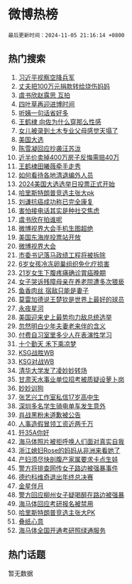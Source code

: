 # 微博热榜

`最后更新时间：2024-11-05 21:16:14 +0800`

## 热门搜索

1. [习近平视察空降兵军](https://m.weibo.cn/search?containerid=100103type%3D1%26t%3D10%26q%3D%23%E4%B9%A0%E8%BF%91%E5%B9%B3%E8%A7%86%E5%AF%9F%E7%A9%BA%E9%99%8D%E5%85%B5%E5%86%9B%23&stream_entry_id=51&isnewpage=1&extparam=seat%3D1%26c_type%3D51%26cate%3D10103%26stream_entry_id%3D51%26filter_type%3Drealtimehot%26pos%3D0%26dgr%3D0%26q%3D%2523%25E4%25B9%25A0%25E8%25BF%2591%25E5%25B9%25B3%25E8%25A7%2586%25E5%25AF%259F%25E7%25A9%25BA%25E9%2599%258D%25E5%2585%25B5%25E5%2586%259B%2523%26display_time%3D1730812573%26pre_seqid%3D17308125735170274535775)
1. [丈夫把100万元捐款转给烧伤妈妈](https://m.weibo.cn/search?containerid=100103type%3D1%26t%3D10%26q%3D%23%E4%B8%88%E5%A4%AB%E6%8A%8A100%E4%B8%87%E5%85%83%E6%8D%90%E6%AC%BE%E8%BD%AC%E7%BB%99%E7%83%A7%E4%BC%A4%E5%A6%88%E5%A6%88%23&stream_entry_id=31&isnewpage=1&extparam=seat%3D1%26flag%3D1%26stream_entry_id%3D31%26realpos%3D1%26lcate%3D5001%26q%3D%2523%25E4%25B8%2588%25E5%25A4%25AB%25E6%258A%258A100%25E4%25B8%2587%25E5%2585%2583%25E6%258D%2590%25E6%25AC%25BE%25E8%25BD%25AC%25E7%25BB%2599%25E7%2583%25A7%25E4%25BC%25A4%25E5%25A6%2588%25E5%25A6%2588%2523%26band_rank%3D1%26filter_type%3Drealtimehot%26cate%3D5001%26pos%3D0%26dgr%3D0%26c_type%3D31%26display_time%3D1730812573%26pre_seqid%3D17308125735170274535775)
1. [虞书欣赵露思 互拍](https://m.weibo.cn/search?containerid=100103type%3D1%26t%3D10%26q%3D%E8%99%9E%E4%B9%A6%E6%AC%A3%E8%B5%B5%E9%9C%B2%E6%80%9D+%E4%BA%92%E6%8B%8D&stream_entry_id=31&isnewpage=1&extparam=seat%3D1%26flag%3D1%26stream_entry_id%3D31%26realpos%3D2%26lcate%3D5001%26q%3D%25E8%2599%259E%25E4%25B9%25A6%25E6%25AC%25A3%25E8%25B5%25B5%25E9%259C%25B2%25E6%2580%259D%2520%25E4%25BA%2592%25E6%258B%258D%26band_rank%3D2%26filter_type%3Drealtimehot%26cate%3D5001%26pos%3D1%26dgr%3D0%26c_type%3D31%26display_time%3D1730812573%26pre_seqid%3D17308125735170274535775)
1. [四叶草再迎进博时间](https://m.weibo.cn/search?containerid=100103type%3D1%26t%3D10%26q%3D%23%E5%9B%9B%E5%8F%B6%E8%8D%89%E5%86%8D%E8%BF%8E%E8%BF%9B%E5%8D%9A%E6%97%B6%E9%97%B4%23&stream_entry_id=31&isnewpage=1&extparam=seat%3D1%26flag%3D1%26stream_entry_id%3D31%26realpos%3D3%26lcate%3D5001%26q%3D%2523%25E5%259B%259B%25E5%258F%25B6%25E8%258D%2589%25E5%2586%258D%25E8%25BF%258E%25E8%25BF%259B%25E5%258D%259A%25E6%2597%25B6%25E9%2597%25B4%2523%26band_rank%3D3%26filter_type%3Drealtimehot%26cate%3D5001%26pos%3D2%26dgr%3D0%26c_type%3D31%26display_time%3D1730812573%26pre_seqid%3D17308125735170274535775)
1. [听姨一句话省好多](https://m.weibo.cn/search?containerid=100103type%3D1%26t%3D10%26q%3D%23%E5%90%AC%E5%A7%A8%E4%B8%80%E5%8F%A5%E8%AF%9D%E7%9C%81%E5%A5%BD%E5%A4%9A%23&stream_entry_id=31&isnewpage=1&extparam=seat%3D1%26cate%3D5001%26is_ad_pos%3D1%26stream_entry_id%3D31%26band_rank%3D4%26lcate%3D5001%26filter_type%3Drealtimehot%26c_type%3D31%26topic_ad%3D1%26adid%3D263020%26pos%3D3%26dgr%3D0%26q%3D%2523%25E5%2590%25AC%25E5%25A7%25A8%25E4%25B8%2580%25E5%258F%25A5%25E8%25AF%259D%25E7%259C%2581%25E5%25A5%25BD%25E5%25A4%259A%2523%26display_time%3D1730812573%26pre_seqid%3D17308125735170274535775)
1. [王鹤棣 向佐为什么穿那么性感](https://m.weibo.cn/search?containerid=100103type%3D1%26t%3D10%26q%3D%E7%8E%8B%E9%B9%A4%E6%A3%A3+%E5%90%91%E4%BD%90%E4%B8%BA%E4%BB%80%E4%B9%88%E7%A9%BF%E9%82%A3%E4%B9%88%E6%80%A7%E6%84%9F&stream_entry_id=31&isnewpage=1&extparam=seat%3D1%26flag%3D1%26stream_entry_id%3D31%26realpos%3D4%26lcate%3D5001%26q%3D%25E7%258E%258B%25E9%25B9%25A4%25E6%25A3%25A3%2520%25E5%2590%2591%25E4%25BD%2590%25E4%25B8%25BA%25E4%25BB%2580%25E4%25B9%2588%25E7%25A9%25BF%25E9%2582%25A3%25E4%25B9%2588%25E6%2580%25A7%25E6%2584%259F%26band_rank%3D4%26filter_type%3Drealtimehot%26cate%3D5001%26pos%3D4%26dgr%3D0%26c_type%3D31%26display_time%3D1730812573%26pre_seqid%3D17308125735170274535775)
1. [女儿被录到土木专业父母感觉天塌了](https://m.weibo.cn/search?containerid=100103type%3D1%26t%3D10%26q%3D%23%E5%A5%B3%E5%84%BF%E8%A2%AB%E5%BD%95%E5%88%B0%E5%9C%9F%E6%9C%A8%E4%B8%93%E4%B8%9A%E7%88%B6%E6%AF%8D%E6%84%9F%E8%A7%89%E5%A4%A9%E5%A1%8C%E4%BA%86%23&stream_entry_id=31&isnewpage=1&extparam=seat%3D1%26flag%3D0%26stream_entry_id%3D31%26realpos%3D5%26lcate%3D5001%26q%3D%2523%25E5%25A5%25B3%25E5%2584%25BF%25E8%25A2%25AB%25E5%25BD%2595%25E5%2588%25B0%25E5%259C%259F%25E6%259C%25A8%25E4%25B8%2593%25E4%25B8%259A%25E7%2588%25B6%25E6%25AF%258D%25E6%2584%259F%25E8%25A7%2589%25E5%25A4%25A9%25E5%25A1%258C%25E4%25BA%2586%2523%26band_rank%3D5%26filter_type%3Drealtimehot%26cate%3D5001%26pos%3D5%26dgr%3D0%26c_type%3D31%26display_time%3D1730812573%26pre_seqid%3D17308125735170274535775)
1. [美国大选](https://m.weibo.cn/search?containerid=100103type%3D1%26t%3D10%26q%3D%E7%BE%8E%E5%9B%BD%E5%A4%A7%E9%80%89&stream_entry_id=31&isnewpage=1&extparam=seat%3D1%26flag%3D0%26stream_entry_id%3D31%26realpos%3D6%26lcate%3D5001%26q%3D%25E7%25BE%258E%25E5%259B%25BD%25E5%25A4%25A7%25E9%2580%2589%26band_rank%3D6%26filter_type%3Drealtimehot%26cate%3D5001%26pos%3D6%26dgr%3D0%26c_type%3D31%26display_time%3D1730812573%26pre_seqid%3D17308125735170274535775)
1. [陈雪凝回应抄袭汪苏泷](https://m.weibo.cn/search?containerid=100103type%3D1%26t%3D10%26q%3D%E9%99%88%E9%9B%AA%E5%87%9D%E5%9B%9E%E5%BA%94%E6%8A%84%E8%A2%AD%E6%B1%AA%E8%8B%8F%E6%B3%B7&stream_entry_id=31&isnewpage=1&extparam=seat%3D1%26flag%3D0%26stream_entry_id%3D31%26realpos%3D7%26lcate%3D5001%26q%3D%25E9%2599%2588%25E9%259B%25AA%25E5%2587%259D%25E5%259B%259E%25E5%25BA%2594%25E6%258A%2584%25E8%25A2%25AD%25E6%25B1%25AA%25E8%258B%258F%25E6%25B3%25B7%26band_rank%3D7%26filter_type%3Drealtimehot%26cate%3D5001%26pos%3D7%26dgr%3D0%26c_type%3D31%26display_time%3D1730812573%26pre_seqid%3D17308125735170274535775)
1. [近半价卖掉400万房子反悔需赔40万](https://m.weibo.cn/search?containerid=100103type%3D1%26t%3D10%26q%3D%23%E8%BF%91%E5%8D%8A%E4%BB%B7%E5%8D%96%E6%8E%89400%E4%B8%87%E6%88%BF%E5%AD%90%E5%8F%8D%E6%82%94%E9%9C%80%E8%B5%9440%E4%B8%87%23&stream_entry_id=31&isnewpage=1&extparam=seat%3D1%26flag%3D1%26stream_entry_id%3D31%26realpos%3D8%26lcate%3D5001%26q%3D%2523%25E8%25BF%2591%25E5%258D%258A%25E4%25BB%25B7%25E5%258D%2596%25E6%258E%2589400%25E4%25B8%2587%25E6%2588%25BF%25E5%25AD%2590%25E5%258F%258D%25E6%2582%2594%25E9%259C%2580%25E8%25B5%259440%25E4%25B8%2587%2523%26band_rank%3D8%26filter_type%3Drealtimehot%26cate%3D5001%26pos%3D8%26dgr%3D0%26c_type%3D31%26display_time%3D1730812573%26pre_seqid%3D17308125735170274535775)
1. [王鹤棣田曦薇牵手走秀](https://m.weibo.cn/search?containerid=100103type%3D1%26t%3D10%26q%3D%23%E7%8E%8B%E9%B9%A4%E6%A3%A3%E7%94%B0%E6%9B%A6%E8%96%87%E7%89%B5%E6%89%8B%E8%B5%B0%E7%A7%80%23&stream_entry_id=31&isnewpage=1&extparam=seat%3D1%26flag%3D1%26stream_entry_id%3D31%26realpos%3D9%26lcate%3D5001%26q%3D%2523%25E7%258E%258B%25E9%25B9%25A4%25E6%25A3%25A3%25E7%2594%25B0%25E6%259B%25A6%25E8%2596%2587%25E7%2589%25B5%25E6%2589%258B%25E8%25B5%25B0%25E7%25A7%2580%2523%26band_rank%3D9%26filter_type%3Drealtimehot%26cate%3D5001%26pos%3D9%26dgr%3D0%26c_type%3D31%26display_time%3D1730812573%26pre_seqid%3D17308125735170274535775)
1. [如何看待各地清退编外人员](https://m.weibo.cn/search?containerid=100103type%3D1%26t%3D10%26q%3D%23%E5%A6%82%E4%BD%95%E7%9C%8B%E5%BE%85%E5%90%84%E5%9C%B0%E6%B8%85%E9%80%80%E7%BC%96%E5%A4%96%E4%BA%BA%E5%91%98%23&stream_entry_id=31&isnewpage=1&extparam=seat%3D1%26flag%3D1%26stream_entry_id%3D31%26realpos%3D10%26lcate%3D5001%26q%3D%2523%25E5%25A6%2582%25E4%25BD%2595%25E7%259C%258B%25E5%25BE%2585%25E5%2590%2584%25E5%259C%25B0%25E6%25B8%2585%25E9%2580%2580%25E7%25BC%2596%25E5%25A4%2596%25E4%25BA%25BA%25E5%2591%2598%2523%26band_rank%3D10%26filter_type%3Drealtimehot%26cate%3D5001%26pos%3D10%26dgr%3D0%26c_type%3D31%26display_time%3D1730812573%26pre_seqid%3D17308125735170274535775)
1. [2024美国大选选举日投票正式开始](https://m.weibo.cn/search?containerid=100103type%3D1%26t%3D10%26q%3D%232024%E7%BE%8E%E5%9B%BD%E5%A4%A7%E9%80%89%E9%80%89%E4%B8%BE%E6%97%A5%E6%8A%95%E7%A5%A8%E6%AD%A3%E5%BC%8F%E5%BC%80%E5%A7%8B%23&stream_entry_id=31&isnewpage=1&extparam=seat%3D1%26flag%3D0%26stream_entry_id%3D31%26realpos%3D11%26lcate%3D5001%26q%3D%25232024%25E7%25BE%258E%25E5%259B%25BD%25E5%25A4%25A7%25E9%2580%2589%25E9%2580%2589%25E4%25B8%25BE%25E6%2597%25A5%25E6%258A%2595%25E7%25A5%25A8%25E6%25AD%25A3%25E5%25BC%258F%25E5%25BC%2580%25E5%25A7%258B%2523%26band_rank%3D11%26filter_type%3Drealtimehot%26cate%3D5001%26pos%3D11%26dgr%3D0%26c_type%3D31%26display_time%3D1730812573%26pre_seqid%3D17308125735170274535775)
1. [哈里斯特朗普竞选主张大pk](https://m.weibo.cn/search?containerid=100103type%3D1%26t%3D10%26q%3D%23%E5%93%88%E9%87%8C%E6%96%AF%E7%89%B9%E6%9C%97%E6%99%AE%E7%AB%9E%E9%80%89%E4%B8%BB%E5%BC%A0%E5%A4%A7pk%23&stream_entry_id=31&isnewpage=1&extparam=seat%3D1%26flag%3D0%26stream_entry_id%3D31%26realpos%3D12%26lcate%3D5001%26q%3D%2523%25E5%2593%2588%25E9%2587%258C%25E6%2596%25AF%25E7%2589%25B9%25E6%259C%2597%25E6%2599%25AE%25E7%25AB%259E%25E9%2580%2589%25E4%25B8%25BB%25E5%25BC%25A0%25E5%25A4%25A7pk%2523%26band_rank%3D12%26filter_type%3Drealtimehot%26cate%3D5001%26pos%3D12%26dgr%3D0%26c_type%3D31%26display_time%3D1730812573%26pre_seqid%3D17308125735170274535775)
1. [刘谦抗癌成功称已完全康复](https://m.weibo.cn/search?containerid=100103type%3D1%26t%3D10%26q%3D%23%E5%88%98%E8%B0%A6%E6%8A%97%E7%99%8C%E6%88%90%E5%8A%9F%E7%A7%B0%E5%B7%B2%E5%AE%8C%E5%85%A8%E5%BA%B7%E5%A4%8D%23&stream_entry_id=31&isnewpage=1&extparam=seat%3D1%26flag%3D2%26stream_entry_id%3D31%26realpos%3D13%26lcate%3D5001%26q%3D%2523%25E5%2588%2598%25E8%25B0%25A6%25E6%258A%2597%25E7%2599%258C%25E6%2588%2590%25E5%258A%259F%25E7%25A7%25B0%25E5%25B7%25B2%25E5%25AE%258C%25E5%2585%25A8%25E5%25BA%25B7%25E5%25A4%258D%2523%26band_rank%3D13%26filter_type%3Drealtimehot%26cate%3D5001%26pos%3D13%26dgr%3D0%26c_type%3D31%26display_time%3D1730812573%26pre_seqid%3D17308125735170274535775)
1. [害怕接电话其实是种社交焦虑](https://m.weibo.cn/search?containerid=100103type%3D1%26t%3D10%26q%3D%23%E5%AE%B3%E6%80%95%E6%8E%A5%E7%94%B5%E8%AF%9D%E5%85%B6%E5%AE%9E%E6%98%AF%E7%A7%8D%E7%A4%BE%E4%BA%A4%E7%84%A6%E8%99%91%23&stream_entry_id=31&isnewpage=1&extparam=seat%3D1%26flag%3D1%26stream_entry_id%3D31%26realpos%3D14%26lcate%3D5001%26q%3D%2523%25E5%25AE%25B3%25E6%2580%2595%25E6%258E%25A5%25E7%2594%25B5%25E8%25AF%259D%25E5%2585%25B6%25E5%25AE%259E%25E6%2598%25AF%25E7%25A7%258D%25E7%25A4%25BE%25E4%25BA%25A4%25E7%2584%25A6%25E8%2599%2591%2523%26band_rank%3D14%26filter_type%3Drealtimehot%26cate%3D5001%26pos%3D14%26dgr%3D0%26c_type%3D31%26display_time%3D1730812573%26pre_seqid%3D17308125735170274535775)
1. [虞书欣在拍谁呢](https://m.weibo.cn/search?containerid=100103type%3D1%26t%3D10%26q%3D%23%E8%99%9E%E4%B9%A6%E6%AC%A3%E5%9C%A8%E6%8B%8D%E8%B0%81%E5%91%A2%23&stream_entry_id=31&isnewpage=1&extparam=seat%3D1%26flag%3D0%26stream_entry_id%3D31%26realpos%3D15%26lcate%3D5001%26q%3D%2523%25E8%2599%259E%25E4%25B9%25A6%25E6%25AC%25A3%25E5%259C%25A8%25E6%258B%258D%25E8%25B0%2581%25E5%2591%25A2%2523%26band_rank%3D15%26filter_type%3Drealtimehot%26cate%3D5001%26pos%3D15%26dgr%3D0%26c_type%3D31%26display_time%3D1730812573%26pre_seqid%3D17308125735170274535775)
1. [微博视界大会手机生图超绝](https://m.weibo.cn/search?containerid=100103type%3D1%26t%3D10%26q%3D%23%E5%BE%AE%E5%8D%9A%E8%A7%86%E7%95%8C%E5%A4%A7%E4%BC%9A%E6%89%8B%E6%9C%BA%E7%94%9F%E5%9B%BE%E8%B6%85%E7%BB%9D%23&stream_entry_id=31&isnewpage=1&extparam=seat%3D1%26flag%3D0%26q%3D%2523%25E5%25BE%25AE%25E5%258D%259A%25E8%25A7%2586%25E7%2595%258C%25E5%25A4%25A7%25E4%25BC%259A%25E6%2589%258B%25E6%259C%25BA%25E7%2594%259F%25E5%259B%25BE%25E8%25B6%2585%25E7%25BB%259D%2523%26stream_entry_id%3D31%26realpos%3D16%26lcate%3D5001%26band_rank%3D16%26filter_type%3Drealtimehot%26cate%3D5001%26adid%3D262930%26pos%3D16%26dgr%3D0%26c_type%3D31%26display_time%3D1730812573%26pre_seqid%3D17308125735170274535775)
1. [美国东海岸投票站开放](https://m.weibo.cn/search?containerid=100103type%3D1%26t%3D10%26q%3D%23%E7%BE%8E%E5%9B%BD%E4%B8%9C%E6%B5%B7%E5%B2%B8%E6%8A%95%E7%A5%A8%E7%AB%99%E5%BC%80%E6%94%BE%23&stream_entry_id=31&isnewpage=1&extparam=seat%3D1%26flag%3D0%26stream_entry_id%3D31%26realpos%3D17%26lcate%3D5001%26q%3D%2523%25E7%25BE%258E%25E5%259B%25BD%25E4%25B8%259C%25E6%25B5%25B7%25E5%25B2%25B8%25E6%258A%2595%25E7%25A5%25A8%25E7%25AB%2599%25E5%25BC%2580%25E6%2594%25BE%2523%26band_rank%3D17%26filter_type%3Drealtimehot%26cate%3D5001%26pos%3D17%26dgr%3D0%26c_type%3D31%26display_time%3D1730812573%26pre_seqid%3D17308125735170274535775)
1. [微博视界大会](https://m.weibo.cn/search?containerid=100103type%3D1%26t%3D10%26q%3D%E5%BE%AE%E5%8D%9A%E8%A7%86%E7%95%8C%E5%A4%A7%E4%BC%9A&stream_entry_id=31&isnewpage=1&extparam=seat%3D1%26flag%3D0%26stream_entry_id%3D31%26realpos%3D18%26lcate%3D5001%26q%3D%25E5%25BE%25AE%25E5%258D%259A%25E8%25A7%2586%25E7%2595%258C%25E5%25A4%25A7%25E4%25BC%259A%26band_rank%3D18%26filter_type%3Drealtimehot%26cate%3D5001%26pos%3D18%26dgr%3D0%26c_type%3D31%26display_time%3D1730812573%26pre_seqid%3D17308125735170274535775)
1. [市委书记落马政绩工程将被拆除](https://m.weibo.cn/search?containerid=100103type%3D1%26t%3D10%26q%3D%23%E5%B8%82%E5%A7%94%E4%B9%A6%E8%AE%B0%E8%90%BD%E9%A9%AC%E6%94%BF%E7%BB%A9%E5%B7%A5%E7%A8%8B%E5%B0%86%E8%A2%AB%E6%8B%86%E9%99%A4%23&stream_entry_id=31&isnewpage=1&extparam=seat%3D1%26flag%3D1%26stream_entry_id%3D31%26realpos%3D19%26lcate%3D5001%26q%3D%2523%25E5%25B8%2582%25E5%25A7%2594%25E4%25B9%25A6%25E8%25AE%25B0%25E8%2590%25BD%25E9%25A9%25AC%25E6%2594%25BF%25E7%25BB%25A9%25E5%25B7%25A5%25E7%25A8%258B%25E5%25B0%2586%25E8%25A2%25AB%25E6%258B%2586%25E9%2599%25A4%2523%26band_rank%3D19%26filter_type%3Drealtimehot%26cate%3D5001%26pos%3D19%26dgr%3D0%26c_type%3D31%26display_time%3D1730812573%26pre_seqid%3D17308125735170274535775)
1. [6岁女孩冷冻卵巢组织免化疗损害](https://m.weibo.cn/search?containerid=100103type%3D1%26t%3D10%26q%3D%236%E5%B2%81%E5%A5%B3%E5%AD%A9%E5%86%B7%E5%86%BB%E5%8D%B5%E5%B7%A2%E7%BB%84%E7%BB%87%E5%85%8D%E5%8C%96%E7%96%97%E6%8D%9F%E5%AE%B3%23&stream_entry_id=31&isnewpage=1&extparam=seat%3D1%26flag%3D0%26stream_entry_id%3D31%26realpos%3D20%26lcate%3D5001%26q%3D%25236%25E5%25B2%2581%25E5%25A5%25B3%25E5%25AD%25A9%25E5%2586%25B7%25E5%2586%25BB%25E5%258D%25B5%25E5%25B7%25A2%25E7%25BB%2584%25E7%25BB%2587%25E5%2585%258D%25E5%258C%2596%25E7%2596%2597%25E6%258D%259F%25E5%25AE%25B3%2523%26band_rank%3D20%26filter_type%3Drealtimehot%26cate%3D5001%26pos%3D20%26dgr%3D0%26c_type%3D31%26display_time%3D1730812573%26pre_seqid%3D17308125735170274535775)
1. [21岁女生下腹疼痛确诊胃癌晚期](https://m.weibo.cn/search?containerid=100103type%3D1%26t%3D10%26q%3D%2321%E5%B2%81%E5%A5%B3%E7%94%9F%E4%B8%8B%E8%85%B9%E7%96%BC%E7%97%9B%E7%A1%AE%E8%AF%8A%E8%83%83%E7%99%8C%E6%99%9A%E6%9C%9F%23&stream_entry_id=31&isnewpage=1&extparam=seat%3D1%26flag%3D2%26stream_entry_id%3D31%26realpos%3D21%26lcate%3D5001%26q%3D%252321%25E5%25B2%2581%25E5%25A5%25B3%25E7%2594%259F%25E4%25B8%258B%25E8%2585%25B9%25E7%2596%25BC%25E7%2597%259B%25E7%25A1%25AE%25E8%25AF%258A%25E8%2583%2583%25E7%2599%258C%25E6%2599%259A%25E6%259C%259F%2523%26band_rank%3D21%26filter_type%3Drealtimehot%26cate%3D5001%26pos%3D21%26dgr%3D0%26c_type%3D31%26display_time%3D1730812573%26pre_seqid%3D17308125735170274535775)
1. [女子哭诉残障母亲在养老院遭多次猥亵](https://m.weibo.cn/search?containerid=100103type%3D1%26t%3D10%26q%3D%23%E5%A5%B3%E5%AD%90%E5%93%AD%E8%AF%89%E6%AE%8B%E9%9A%9C%E6%AF%8D%E4%BA%B2%E5%9C%A8%E5%85%BB%E8%80%81%E9%99%A2%E9%81%AD%E5%A4%9A%E6%AC%A1%E7%8C%A5%E4%BA%B5%23&stream_entry_id=31&isnewpage=1&extparam=seat%3D1%26flag%3D1%26stream_entry_id%3D31%26realpos%3D22%26lcate%3D5001%26q%3D%2523%25E5%25A5%25B3%25E5%25AD%2590%25E5%2593%25AD%25E8%25AF%2589%25E6%25AE%258B%25E9%259A%259C%25E6%25AF%258D%25E4%25BA%25B2%25E5%259C%25A8%25E5%2585%25BB%25E8%2580%2581%25E9%2599%25A2%25E9%2581%25AD%25E5%25A4%259A%25E6%25AC%25A1%25E7%258C%25A5%25E4%25BA%25B5%2523%26band_rank%3D22%26filter_type%3Drealtimehot%26cate%3D5001%26pos%3D22%26dgr%3D0%26c_type%3D31%26display_time%3D1730812573%26pre_seqid%3D17308125735170274535775)
1. [鱼香肉丝 宿敌只能是妻子](https://m.weibo.cn/search?containerid=100103type%3D1%26t%3D10%26q%3D%E9%B1%BC%E9%A6%99%E8%82%89%E4%B8%9D+%E5%AE%BF%E6%95%8C%E5%8F%AA%E8%83%BD%E6%98%AF%E5%A6%BB%E5%AD%90&stream_entry_id=31&isnewpage=1&extparam=seat%3D1%26flag%3D1%26stream_entry_id%3D31%26realpos%3D23%26lcate%3D5001%26q%3D%25E9%25B1%25BC%25E9%25A6%2599%25E8%2582%2589%25E4%25B8%259D%2520%25E5%25AE%25BF%25E6%2595%258C%25E5%258F%25AA%25E8%2583%25BD%25E6%2598%25AF%25E5%25A6%25BB%25E5%25AD%2590%26band_rank%3D23%26filter_type%3Drealtimehot%26cate%3D5001%26pos%3D23%26dgr%3D0%26c_type%3D31%26display_time%3D1730812573%26pre_seqid%3D17308125735170274535775)
1. [莫雷加德说王楚钦是世界上最好的球员](https://m.weibo.cn/search?containerid=100103type%3D1%26t%3D10%26q%3D%23%E8%8E%AB%E9%9B%B7%E5%8A%A0%E5%BE%B7%E8%AF%B4%E7%8E%8B%E6%A5%9A%E9%92%A6%E6%98%AF%E4%B8%96%E7%95%8C%E4%B8%8A%E6%9C%80%E5%A5%BD%E7%9A%84%E7%90%83%E5%91%98%23&stream_entry_id=31&isnewpage=1&extparam=seat%3D1%26flag%3D0%26stream_entry_id%3D31%26realpos%3D24%26lcate%3D5001%26q%3D%2523%25E8%258E%25AB%25E9%259B%25B7%25E5%258A%25A0%25E5%25BE%25B7%25E8%25AF%25B4%25E7%258E%258B%25E6%25A5%259A%25E9%2592%25A6%25E6%2598%25AF%25E4%25B8%2596%25E7%2595%258C%25E4%25B8%258A%25E6%259C%2580%25E5%25A5%25BD%25E7%259A%2584%25E7%2590%2583%25E5%2591%2598%2523%26band_rank%3D24%26filter_type%3Drealtimehot%26cate%3D5001%26pos%3D24%26dgr%3D0%26c_type%3D31%26display_time%3D1730812573%26pre_seqid%3D17308125735170274535775)
1. [永夜星河](https://m.weibo.cn/search?containerid=100103type%3D1%26t%3D10%26q%3D%E6%B0%B8%E5%A4%9C%E6%98%9F%E6%B2%B3&stream_entry_id=31&isnewpage=1&extparam=seat%3D1%26flag%3D0%26stream_entry_id%3D31%26realpos%3D25%26lcate%3D5001%26q%3D%25E6%25B0%25B8%25E5%25A4%259C%25E6%2598%259F%25E6%25B2%25B3%26band_rank%3D25%26filter_type%3Drealtimehot%26cate%3D5001%26pos%3D25%26dgr%3D0%26c_type%3D31%26display_time%3D1730812573%26pre_seqid%3D17308125735170274535775)
1. [美国迎来史上最势均力敌总统选举](https://m.weibo.cn/search?containerid=100103type%3D1%26t%3D10%26q%3D%23%E7%BE%8E%E5%9B%BD%E8%BF%8E%E6%9D%A5%E5%8F%B2%E4%B8%8A%E6%9C%80%E5%8A%BF%E5%9D%87%E5%8A%9B%E6%95%8C%E6%80%BB%E7%BB%9F%E9%80%89%E4%B8%BE%23&stream_entry_id=31&isnewpage=1&extparam=seat%3D1%26flag%3D0%26stream_entry_id%3D31%26realpos%3D26%26lcate%3D5001%26q%3D%2523%25E7%25BE%258E%25E5%259B%25BD%25E8%25BF%258E%25E6%259D%25A5%25E5%258F%25B2%25E4%25B8%258A%25E6%259C%2580%25E5%258A%25BF%25E5%259D%2587%25E5%258A%259B%25E6%2595%258C%25E6%2580%25BB%25E7%25BB%259F%25E9%2580%2589%25E4%25B8%25BE%2523%26band_rank%3D26%26filter_type%3Drealtimehot%26cate%3D5001%26pos%3D26%26dgr%3D0%26c_type%3D31%26display_time%3D1730812573%26pre_seqid%3D17308125735170274535775)
1. [忽然明白少年夫妻老来伴的含义](https://m.weibo.cn/search?containerid=100103type%3D1%26t%3D10%26q%3D%23%E5%BF%BD%E7%84%B6%E6%98%8E%E7%99%BD%E5%B0%91%E5%B9%B4%E5%A4%AB%E5%A6%BB%E8%80%81%E6%9D%A5%E4%BC%B4%E7%9A%84%E5%90%AB%E4%B9%89%23&stream_entry_id=31&isnewpage=1&extparam=seat%3D1%26flag%3D1%26stream_entry_id%3D31%26realpos%3D27%26lcate%3D5001%26q%3D%2523%25E5%25BF%25BD%25E7%2584%25B6%25E6%2598%258E%25E7%2599%25BD%25E5%25B0%2591%25E5%25B9%25B4%25E5%25A4%25AB%25E5%25A6%25BB%25E8%2580%2581%25E6%259D%25A5%25E4%25BC%25B4%25E7%259A%2584%25E5%2590%25AB%25E4%25B9%2589%2523%26band_rank%3D27%26filter_type%3Drealtimehot%26cate%3D5001%26pos%3D27%26dgr%3D0%26c_type%3D31%26display_time%3D1730812573%26pre_seqid%3D17308125735170274535775)
1. [付费自习室里多少人在表演性学习](https://m.weibo.cn/search?containerid=100103type%3D1%26t%3D10%26q%3D%23%E4%BB%98%E8%B4%B9%E8%87%AA%E4%B9%A0%E5%AE%A4%E9%87%8C%E5%A4%9A%E5%B0%91%E4%BA%BA%E5%9C%A8%E8%A1%A8%E6%BC%94%E6%80%A7%E5%AD%A6%E4%B9%A0%23&stream_entry_id=31&isnewpage=1&extparam=seat%3D1%26flag%3D0%26stream_entry_id%3D31%26realpos%3D28%26lcate%3D5001%26q%3D%2523%25E4%25BB%2598%25E8%25B4%25B9%25E8%2587%25AA%25E4%25B9%25A0%25E5%25AE%25A4%25E9%2587%258C%25E5%25A4%259A%25E5%25B0%2591%25E4%25BA%25BA%25E5%259C%25A8%25E8%25A1%25A8%25E6%25BC%2594%25E6%2580%25A7%25E5%25AD%25A6%25E4%25B9%25A0%2523%26band_rank%3D28%26filter_type%3Drealtimehot%26cate%3D5001%26pos%3D28%26dgr%3D0%26c_type%3D31%26display_time%3D1730812573%26pre_seqid%3D17308125735170274535775)
1. [十个勤天 禾下乘凉梦](https://m.weibo.cn/search?containerid=100103type%3D1%26t%3D10%26q%3D%E5%8D%81%E4%B8%AA%E5%8B%A4%E5%A4%A9+%E7%A6%BE%E4%B8%8B%E4%B9%98%E5%87%89%E6%A2%A6&stream_entry_id=31&isnewpage=1&extparam=seat%3D1%26flag%3D1%26stream_entry_id%3D31%26realpos%3D29%26lcate%3D5001%26q%3D%25E5%258D%2581%25E4%25B8%25AA%25E5%258B%25A4%25E5%25A4%25A9%2520%25E7%25A6%25BE%25E4%25B8%258B%25E4%25B9%2598%25E5%2587%2589%25E6%25A2%25A6%26band_rank%3D29%26filter_type%3Drealtimehot%26cate%3D5001%26pos%3D29%26dgr%3D0%26c_type%3D31%26display_time%3D1730812573%26pre_seqid%3D17308125735170274535775)
1. [KSG战胜WB](https://m.weibo.cn/search?containerid=100103type%3D1%26t%3D10%26q%3DKSG%E6%88%98%E8%83%9CWB&stream_entry_id=31&isnewpage=1&extparam=seat%3D1%26flag%3D1%26stream_entry_id%3D31%26realpos%3D30%26lcate%3D5001%26q%3DKSG%25E6%2588%2598%25E8%2583%259CWB%26band_rank%3D30%26filter_type%3Drealtimehot%26cate%3D5001%26pos%3D30%26dgr%3D0%26c_type%3D31%26display_time%3D1730812573%26pre_seqid%3D17308125735170274535775)
1. [KSG对战WB](https://m.weibo.cn/search?containerid=100103type%3D1%26t%3D10%26q%3D%23KSG%E5%AF%B9%E6%88%98WB%23&stream_entry_id=31&isnewpage=1&extparam=seat%3D1%26flag%3D1%26stream_entry_id%3D31%26realpos%3D31%26lcate%3D5001%26q%3D%2523KSG%25E5%25AF%25B9%25E6%2588%2598WB%2523%26band_rank%3D31%26filter_type%3Drealtimehot%26cate%3D5001%26pos%3D31%26dgr%3D0%26c_type%3D31%26display_time%3D1730812573%26pre_seqid%3D17308125735170274535775)
1. [清华大学发了凌妙妙转场](https://m.weibo.cn/search?containerid=100103type%3D1%26t%3D10%26q%3D%E6%B8%85%E5%8D%8E%E5%A4%A7%E5%AD%A6%E5%8F%91%E4%BA%86%E5%87%8C%E5%A6%99%E5%A6%99%E8%BD%AC%E5%9C%BA&stream_entry_id=31&isnewpage=1&extparam=seat%3D1%26flag%3D0%26stream_entry_id%3D31%26realpos%3D32%26lcate%3D5001%26q%3D%25E6%25B8%2585%25E5%258D%258E%25E5%25A4%25A7%25E5%25AD%25A6%25E5%258F%2591%25E4%25BA%2586%25E5%2587%258C%25E5%25A6%2599%25E5%25A6%2599%25E8%25BD%25AC%25E5%259C%25BA%26band_rank%3D32%26filter_type%3Drealtimehot%26cate%3D5001%26pos%3D32%26dgr%3D0%26c_type%3D31%26display_time%3D1730812573%26pre_seqid%3D17308125735170274535775)
1. [甘肃天水事业单位招考被质疑设萝卜岗](https://m.weibo.cn/search?containerid=100103type%3D1%26t%3D10%26q%3D%23%E7%94%98%E8%82%83%E5%A4%A9%E6%B0%B4%E4%BA%8B%E4%B8%9A%E5%8D%95%E4%BD%8D%E6%8B%9B%E8%80%83%E8%A2%AB%E8%B4%A8%E7%96%91%E8%AE%BE%E8%90%9D%E5%8D%9C%E5%B2%97%23&stream_entry_id=31&isnewpage=1&extparam=seat%3D1%26flag%3D1%26stream_entry_id%3D31%26realpos%3D33%26lcate%3D5001%26q%3D%2523%25E7%2594%2598%25E8%2582%2583%25E5%25A4%25A9%25E6%25B0%25B4%25E4%25BA%258B%25E4%25B8%259A%25E5%258D%2595%25E4%25BD%258D%25E6%258B%259B%25E8%2580%2583%25E8%25A2%25AB%25E8%25B4%25A8%25E7%2596%2591%25E8%25AE%25BE%25E8%2590%259D%25E5%258D%259C%25E5%25B2%2597%2523%26band_rank%3D33%26filter_type%3Drealtimehot%26cate%3D5001%26pos%3D33%26dgr%3D0%26c_type%3D31%26display_time%3D1730812573%26pre_seqid%3D17308125735170274535775)
1. [妙妙训狗](https://m.weibo.cn/search?containerid=100103type%3D1%26t%3D10%26q%3D%E5%A6%99%E5%A6%99%E8%AE%AD%E7%8B%97&stream_entry_id=31&isnewpage=1&extparam=seat%3D1%26flag%3D1%26stream_entry_id%3D31%26realpos%3D34%26lcate%3D5001%26q%3D%25E5%25A6%2599%25E5%25A6%2599%25E8%25AE%25AD%25E7%258B%2597%26band_rank%3D34%26filter_type%3Drealtimehot%26cate%3D5001%26pos%3D34%26dgr%3D0%26c_type%3D31%26display_time%3D1730812573%26pre_seqid%3D17308125735170274535775)
1. [张艺兴工作室私信17岁高中生](https://m.weibo.cn/search?containerid=100103type%3D1%26t%3D10%26q%3D%E5%BC%A0%E8%89%BA%E5%85%B4%E5%B7%A5%E4%BD%9C%E5%AE%A4%E7%A7%81%E4%BF%A117%E5%B2%81%E9%AB%98%E4%B8%AD%E7%94%9F&stream_entry_id=31&isnewpage=1&extparam=seat%3D1%26flag%3D0%26stream_entry_id%3D31%26realpos%3D35%26lcate%3D5001%26q%3D%25E5%25BC%25A0%25E8%2589%25BA%25E5%2585%25B4%25E5%25B7%25A5%25E4%25BD%259C%25E5%25AE%25A4%25E7%25A7%2581%25E4%25BF%25A117%25E5%25B2%2581%25E9%25AB%2598%25E4%25B8%25AD%25E7%2594%259F%26band_rank%3D35%26filter_type%3Drealtimehot%26cate%3D5001%26pos%3D35%26dgr%3D0%26c_type%3D31%26display_time%3D1730812573%26pre_seqid%3D17308125735170274535775)
1. [深圳多名学生骑电单车发生意外](https://m.weibo.cn/search?containerid=100103type%3D1%26t%3D10%26q%3D%23%E6%B7%B1%E5%9C%B3%E5%A4%9A%E5%90%8D%E5%AD%A6%E7%94%9F%E9%AA%91%E7%94%B5%E5%8D%95%E8%BD%A6%E5%8F%91%E7%94%9F%E6%84%8F%E5%A4%96%23&stream_entry_id=31&isnewpage=1&extparam=seat%3D1%26flag%3D1%26stream_entry_id%3D31%26realpos%3D36%26lcate%3D5001%26q%3D%2523%25E6%25B7%25B1%25E5%259C%25B3%25E5%25A4%259A%25E5%2590%258D%25E5%25AD%25A6%25E7%2594%259F%25E9%25AA%2591%25E7%2594%25B5%25E5%258D%2595%25E8%25BD%25A6%25E5%258F%2591%25E7%2594%259F%25E6%2584%258F%25E5%25A4%2596%2523%26band_rank%3D36%26filter_type%3Drealtimehot%26cate%3D5001%26pos%3D36%26dgr%3D0%26c_type%3D31%26display_time%3D1730812573%26pre_seqid%3D17308125735170274535775)
1. [肖战黑粉未道歉被公告](https://m.weibo.cn/search?containerid=100103type%3D1%26t%3D10%26q%3D%23%E8%82%96%E6%88%98%E9%BB%91%E7%B2%89%E6%9C%AA%E9%81%93%E6%AD%89%E8%A2%AB%E5%85%AC%E5%91%8A%23&stream_entry_id=31&isnewpage=1&extparam=seat%3D1%26flag%3D0%26stream_entry_id%3D31%26realpos%3D37%26lcate%3D5001%26q%3D%2523%25E8%2582%2596%25E6%2588%2598%25E9%25BB%2591%25E7%25B2%2589%25E6%259C%25AA%25E9%2581%2593%25E6%25AD%2589%25E8%25A2%25AB%25E5%2585%25AC%25E5%2591%258A%2523%26band_rank%3D37%26filter_type%3Drealtimehot%26cate%3D5001%26pos%3D37%26dgr%3D0%26c_type%3D31%26display_time%3D1730812573%26pre_seqid%3D17308125735170274535775)
1. [人事造假冒领工资近两千万](https://m.weibo.cn/search?containerid=100103type%3D1%26t%3D10%26q%3D%23%E4%BA%BA%E4%BA%8B%E9%80%A0%E5%81%87%E5%86%92%E9%A2%86%E5%B7%A5%E8%B5%84%E8%BF%91%E4%B8%A4%E5%8D%83%E4%B8%87%23&stream_entry_id=31&isnewpage=1&extparam=seat%3D1%26flag%3D0%26stream_entry_id%3D31%26realpos%3D38%26lcate%3D5001%26q%3D%2523%25E4%25BA%25BA%25E4%25BA%258B%25E9%2580%25A0%25E5%2581%2587%25E5%2586%2592%25E9%25A2%2586%25E5%25B7%25A5%25E8%25B5%2584%25E8%25BF%2591%25E4%25B8%25A4%25E5%258D%2583%25E4%25B8%2587%2523%26band_rank%3D38%26filter_type%3Drealtimehot%26cate%3D5001%26pos%3D38%26dgr%3D0%26c_type%3D31%26display_time%3D1730812573%26pre_seqid%3D17308125735170274535775)
1. [歼35A你好](https://m.weibo.cn/search?containerid=100103type%3D1%26t%3D10%26q%3D%23%E6%AD%BC35A%E4%BD%A0%E5%A5%BD%23&stream_entry_id=31&isnewpage=1&extparam=seat%3D1%26flag%3D1%26stream_entry_id%3D31%26realpos%3D39%26lcate%3D5001%26q%3D%2523%25E6%25AD%25BC35A%25E4%25BD%25A0%25E5%25A5%25BD%2523%26band_rank%3D39%26filter_type%3Drealtimehot%26cate%3D5001%26pos%3D39%26dgr%3D0%26c_type%3D31%26display_time%3D1730812573%26pre_seqid%3D17308125735170274535775)
1. [海马体照片被拒呼唤人们面对真实自我](https://m.weibo.cn/search?containerid=100103type%3D1%26t%3D10%26q%3D%23%E6%B5%B7%E9%A9%AC%E4%BD%93%E7%85%A7%E7%89%87%E8%A2%AB%E6%8B%92%E5%91%BC%E5%94%A4%E4%BA%BA%E4%BB%AC%E9%9D%A2%E5%AF%B9%E7%9C%9F%E5%AE%9E%E8%87%AA%E6%88%91%23&stream_entry_id=31&isnewpage=1&extparam=seat%3D1%26flag%3D1%26stream_entry_id%3D31%26realpos%3D40%26lcate%3D5001%26q%3D%2523%25E6%25B5%25B7%25E9%25A9%25AC%25E4%25BD%2593%25E7%2585%25A7%25E7%2589%2587%25E8%25A2%25AB%25E6%258B%2592%25E5%2591%25BC%25E5%2594%25A4%25E4%25BA%25BA%25E4%25BB%25AC%25E9%259D%25A2%25E5%25AF%25B9%25E7%259C%259F%25E5%25AE%259E%25E8%2587%25AA%25E6%2588%2591%2523%26band_rank%3D40%26filter_type%3Drealtimehot%26cate%3D5001%26pos%3D40%26dgr%3D0%26c_type%3D31%26display_time%3D1730812573%26pre_seqid%3D17308125735170274535775)
1. [浙江媳妇Rose的妈妈从非洲来看她了](https://m.weibo.cn/search?containerid=100103type%3D1%26t%3D10%26q%3D%23%E6%B5%99%E6%B1%9F%E5%AA%B3%E5%A6%87Rose%E7%9A%84%E5%A6%88%E5%A6%88%E4%BB%8E%E9%9D%9E%E6%B4%B2%E6%9D%A5%E7%9C%8B%E5%A5%B9%E4%BA%86%23&stream_entry_id=31&isnewpage=1&extparam=seat%3D1%26flag%3D1%26stream_entry_id%3D31%26realpos%3D41%26lcate%3D5001%26q%3D%2523%25E6%25B5%2599%25E6%25B1%259F%25E5%25AA%25B3%25E5%25A6%2587Rose%25E7%259A%2584%25E5%25A6%2588%25E5%25A6%2588%25E4%25BB%258E%25E9%259D%259E%25E6%25B4%25B2%25E6%259D%25A5%25E7%259C%258B%25E5%25A5%25B9%25E4%25BA%2586%2523%26band_rank%3D41%26filter_type%3Drealtimehot%26cate%3D5001%26pos%3D41%26dgr%3D0%26c_type%3D31%26display_time%3D1730812573%26pre_seqid%3D17308125735170274535775)
1. [产妇须尽快剖腹产家属要求卡点生娃](https://m.weibo.cn/search?containerid=100103type%3D1%26t%3D10%26q%3D%23%E4%BA%A7%E5%A6%87%E9%A1%BB%E5%B0%BD%E5%BF%AB%E5%89%96%E8%85%B9%E4%BA%A7%E5%AE%B6%E5%B1%9E%E8%A6%81%E6%B1%82%E5%8D%A1%E7%82%B9%E7%94%9F%E5%A8%83%23&stream_entry_id=31&isnewpage=1&extparam=seat%3D1%26flag%3D0%26stream_entry_id%3D31%26realpos%3D42%26lcate%3D5001%26q%3D%2523%25E4%25BA%25A7%25E5%25A6%2587%25E9%25A1%25BB%25E5%25B0%25BD%25E5%25BF%25AB%25E5%2589%2596%25E8%2585%25B9%25E4%25BA%25A7%25E5%25AE%25B6%25E5%25B1%259E%25E8%25A6%2581%25E6%25B1%2582%25E5%258D%25A1%25E7%2582%25B9%25E7%2594%259F%25E5%25A8%2583%2523%26band_rank%3D42%26filter_type%3Drealtimehot%26cate%3D5001%26pos%3D42%26dgr%3D0%26c_type%3D31%26display_time%3D1730812573%26pre_seqid%3D17308125735170274535775)
1. [警方将排查网传女子路边被强暴事件](https://m.weibo.cn/search?containerid=100103type%3D1%26t%3D10%26q%3D%23%E8%AD%A6%E6%96%B9%E5%B0%86%E6%8E%92%E6%9F%A5%E7%BD%91%E4%BC%A0%E5%A5%B3%E5%AD%90%E8%B7%AF%E8%BE%B9%E8%A2%AB%E5%BC%BA%E6%9A%B4%E4%BA%8B%E4%BB%B6%23&stream_entry_id=31&isnewpage=1&extparam=seat%3D1%26flag%3D0%26stream_entry_id%3D31%26realpos%3D43%26lcate%3D5001%26q%3D%2523%25E8%25AD%25A6%25E6%2596%25B9%25E5%25B0%2586%25E6%258E%2592%25E6%259F%25A5%25E7%25BD%2591%25E4%25BC%25A0%25E5%25A5%25B3%25E5%25AD%2590%25E8%25B7%25AF%25E8%25BE%25B9%25E8%25A2%25AB%25E5%25BC%25BA%25E6%259A%25B4%25E4%25BA%258B%25E4%25BB%25B6%2523%26band_rank%3D43%26filter_type%3Drealtimehot%26cate%3D5001%26pos%3D43%26dgr%3D0%26c_type%3D31%26display_time%3D1730812573%26pre_seqid%3D17308125735170274535775)
1. [德约科维奇退出年终总决赛](https://m.weibo.cn/search?containerid=100103type%3D1%26t%3D10%26q%3D%23%E5%BE%B7%E7%BA%A6%E7%A7%91%E7%BB%B4%E5%A5%87%E9%80%80%E5%87%BA%E5%B9%B4%E7%BB%88%E6%80%BB%E5%86%B3%E8%B5%9B%23&stream_entry_id=31&isnewpage=1&extparam=seat%3D1%26flag%3D1%26stream_entry_id%3D31%26realpos%3D44%26lcate%3D5001%26q%3D%2523%25E5%25BE%25B7%25E7%25BA%25A6%25E7%25A7%2591%25E7%25BB%25B4%25E5%25A5%2587%25E9%2580%2580%25E5%2587%25BA%25E5%25B9%25B4%25E7%25BB%2588%25E6%2580%25BB%25E5%2586%25B3%25E8%25B5%259B%2523%26band_rank%3D44%26filter_type%3Drealtimehot%26cate%3D5001%26pos%3D44%26dgr%3D0%26c_type%3D31%26display_time%3D1730812573%26pre_seqid%3D17308125735170274535775)
1. [金星伴月](https://m.weibo.cn/search?containerid=100103type%3D1%26t%3D10%26q%3D%E9%87%91%E6%98%9F%E4%BC%B4%E6%9C%88&stream_entry_id=31&isnewpage=1&extparam=seat%3D1%26flag%3D0%26stream_entry_id%3D31%26realpos%3D45%26lcate%3D5001%26q%3D%25E9%2587%2591%25E6%2598%259F%25E4%25BC%25B4%25E6%259C%2588%26band_rank%3D45%26filter_type%3Drealtimehot%26cate%3D5001%26pos%3D45%26dgr%3D0%26c_type%3D31%26display_time%3D1730812573%26pre_seqid%3D17308125735170274535775)
1. [警方回应柳州女子疑喝醉在路边被强暴](https://m.weibo.cn/search?containerid=100103type%3D1%26t%3D10%26q%3D%23%E8%AD%A6%E6%96%B9%E5%9B%9E%E5%BA%94%E6%9F%B3%E5%B7%9E%E5%A5%B3%E5%AD%90%E7%96%91%E5%96%9D%E9%86%89%E5%9C%A8%E8%B7%AF%E8%BE%B9%E8%A2%AB%E5%BC%BA%E6%9A%B4%23&stream_entry_id=31&isnewpage=1&extparam=seat%3D1%26flag%3D0%26stream_entry_id%3D31%26realpos%3D46%26lcate%3D5001%26q%3D%2523%25E8%25AD%25A6%25E6%2596%25B9%25E5%259B%259E%25E5%25BA%2594%25E6%259F%25B3%25E5%25B7%259E%25E5%25A5%25B3%25E5%25AD%2590%25E7%2596%2591%25E5%2596%259D%25E9%2586%2589%25E5%259C%25A8%25E8%25B7%25AF%25E8%25BE%25B9%25E8%25A2%25AB%25E5%25BC%25BA%25E6%259A%25B4%2523%26band_rank%3D46%26filter_type%3Drealtimehot%26cate%3D5001%26pos%3D46%26dgr%3D0%26c_type%3D31%26display_time%3D1730812573%26pre_seqid%3D17308125735170274535775)
1. [海马体回应考研报名被禁用](https://m.weibo.cn/search?containerid=100103type%3D1%26t%3D10%26q%3D%23%E6%B5%B7%E9%A9%AC%E4%BD%93%E5%9B%9E%E5%BA%94%E8%80%83%E7%A0%94%E6%8A%A5%E5%90%8D%E8%A2%AB%E7%A6%81%E7%94%A8%23&stream_entry_id=31&isnewpage=1&extparam=seat%3D1%26flag%3D0%26stream_entry_id%3D31%26realpos%3D47%26lcate%3D5001%26q%3D%2523%25E6%25B5%25B7%25E9%25A9%25AC%25E4%25BD%2593%25E5%259B%259E%25E5%25BA%2594%25E8%2580%2583%25E7%25A0%2594%25E6%258A%25A5%25E5%2590%258D%25E8%25A2%25AB%25E7%25A6%2581%25E7%2594%25A8%2523%26band_rank%3D47%26filter_type%3Drealtimehot%26cate%3D5001%26pos%3D47%26dgr%3D0%26c_type%3D31%26display_time%3D1730812573%26pre_seqid%3D17308125735170274535775)
1. [哈里斯特朗普竞选主张大PK](https://m.weibo.cn/search?containerid=100103type%3D1%26t%3D10%26q%3D%23%E5%93%88%E9%87%8C%E6%96%AF%E7%89%B9%E6%9C%97%E6%99%AE%E7%AB%9E%E9%80%89%E4%B8%BB%E5%BC%A0%E5%A4%A7PK%23&stream_entry_id=31&isnewpage=1&extparam=seat%3D1%26flag%3D0%26stream_entry_id%3D31%26realpos%3D48%26lcate%3D5001%26q%3D%2523%25E5%2593%2588%25E9%2587%258C%25E6%2596%25AF%25E7%2589%25B9%25E6%259C%2597%25E6%2599%25AE%25E7%25AB%259E%25E9%2580%2589%25E4%25B8%25BB%25E5%25BC%25A0%25E5%25A4%25A7PK%2523%26band_rank%3D48%26filter_type%3Drealtimehot%26cate%3D5001%26pos%3D48%26dgr%3D0%26c_type%3D31%26display_time%3D1730812573%26pre_seqid%3D17308125735170274535775)
1. [叠纸心意](https://m.weibo.cn/search?containerid=100103type%3D1%26t%3D10%26q%3D%E5%8F%A0%E7%BA%B8%E5%BF%83%E6%84%8F&stream_entry_id=31&isnewpage=1&extparam=seat%3D1%26flag%3D0%26stream_entry_id%3D31%26realpos%3D49%26lcate%3D5001%26q%3D%25E5%258F%25A0%25E7%25BA%25B8%25E5%25BF%2583%25E6%2584%258F%26band_rank%3D49%26filter_type%3Drealtimehot%26cate%3D5001%26pos%3D49%26dgr%3D0%26c_type%3D31%26display_time%3D1730812573%26pre_seqid%3D17308125735170274535775)
1. [海马体全国开通考研照绿通服务](https://m.weibo.cn/search?containerid=100103type%3D1%26t%3D10%26q%3D%23%E6%B5%B7%E9%A9%AC%E4%BD%93%E5%85%A8%E5%9B%BD%E5%BC%80%E9%80%9A%E8%80%83%E7%A0%94%E7%85%A7%E7%BB%BF%E9%80%9A%E6%9C%8D%E5%8A%A1%23&stream_entry_id=31&isnewpage=1&extparam=seat%3D1%26flag%3D0%26stream_entry_id%3D31%26realpos%3D50%26lcate%3D5001%26q%3D%2523%25E6%25B5%25B7%25E9%25A9%25AC%25E4%25BD%2593%25E5%2585%25A8%25E5%259B%25BD%25E5%25BC%2580%25E9%2580%259A%25E8%2580%2583%25E7%25A0%2594%25E7%2585%25A7%25E7%25BB%25BF%25E9%2580%259A%25E6%259C%258D%25E5%258A%25A1%2523%26band_rank%3D50%26filter_type%3Drealtimehot%26cate%3D5001%26pos%3D50%26dgr%3D0%26c_type%3D31%26display_time%3D1730812573%26pre_seqid%3D17308125735170274535775)

## 热门话题

暂无数据

